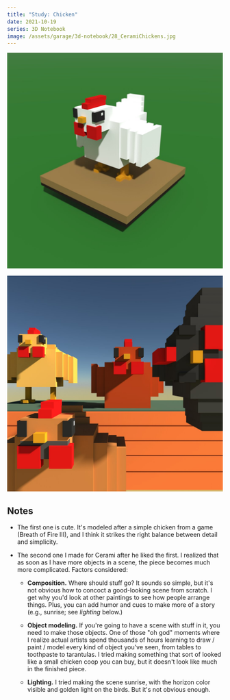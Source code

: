 ```yaml
---
title: "Study: Chicken"
date: 2021-10-19
series: 3D Notebook
image: /assets/garage/3d-notebook/28_CeramiChickens.jpg
---
```


![](/assets/garage/3d-notebook/27_BOF3Chicken.jpg)

![](/assets/garage/3d-notebook/28_CeramiChickens.jpg)

## Notes

- The first one is cute. It's modeled after a simple chicken from a game (Breath of Fire III), and I think it strikes the right balance between detail and simplicity.

- The second one I made for Cerami after he liked the first. I realized that as soon as I have more objects in a scene, the piece becomes much more complicated. Factors considered:

    - **Composition.** Where should stuff go? It sounds so simple, but it's not obvious how to concoct a good-looking scene from scratch. I get why you'd look at other paintings to see how people arrange things. Plus, you can add humor and cues to make more of a story (e.g., sunrise; see _lighting_ below.)

    - **Object modeling.** If you're going to have a scene with stuff in it, you need to make those objects. One of those "oh god" moments where I realize actual artists spend thousands of hours learning to draw / paint / model every kind of object you've seen, from tables to toothpaste to tarantulas. I tried making something that sort of looked like a small chicken coop you can buy, but it doesn't look like much in the finished piece.

    - **Lighting.** I tried making the scene sunrise, with the horizon color visible and golden light on the birds. But it's not obvious enough.
